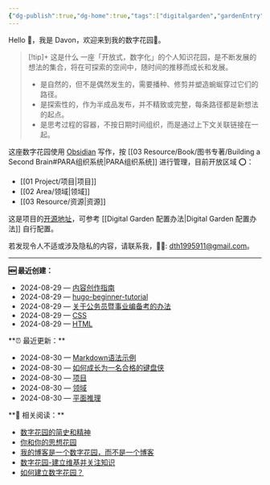 ```yaml
---
{"dg-publish":true,"dg-home":true,"tags":["digitalgarden","gardenEntry"],"sticker":"emoji//1f3e1","permalink":"/Davon的数字花园/","dgPassFrontmatter":true}
---
```



Hello 👋，我是 Davon，欢迎来到我的数字花园🌱。

>[!tip]+ 这是什么
>一座「开放式，数字化」的个人知识花园，是不断发展的想法的集合，将在可探索的空间中，随时间的推移而成长和发展。
>- 是自然的，但不是偶然发生的，需要播种、修剪并塑造蜿蜒穿过它们的路径。
>- 是探索性的，作为半成品发布，并不精致或完整，每条路径都是新想法的起点。
>- 是思考过程的容器，不按日期时间组织，而是通过上下文关联链接在一起。

这座数字花园使用 [Obsidian](https://obsidian.md/) 写作，按 [[03 Resource/Book/图书专著/Building a Second Brain#PARA组织系统\|PARA组织系统]] 进行管理，目前开放区域 ⭕：
- [[01 Project/项目\|项目]]
- [[02 Area/领域\|领域]]
- [[03 Resource/资源\|资源]]

这是项目的[开源地址](https://github.com/DavonOs/digitalgarden)，可参考 [[Digital Garden 配置办法\|Digital Garden 配置办法]] 自行配置。

若发现令人不适或涉及隐私的内容，请联系我，🦀🦀: dth1995911@gmail.com。

---
**🆕 最近创建：**
<div><ul class="dataview list-view-ul"><li><span>2024-08-29 — <a data-tooltip-position="top" aria-label="01 Project/Content/内容创作指南.md" data-href="01 Project/Content/内容创作指南.md" href="01 Project/Content/内容创作指南.md" class="internal-link" target="_blank" rel="noopener">内容创作指南</a></span></li><li><span>2024-08-29 — <a data-tooltip-position="top" aria-label="01 Project/Program/Hugo/hugo-beginner-tutorial.md" data-href="01 Project/Program/Hugo/hugo-beginner-tutorial.md" href="01 Project/Program/Hugo/hugo-beginner-tutorial.md" class="internal-link" target="_blank" rel="noopener">hugo-beginner-tutorial</a></span></li><li><span>2024-08-29 — <a data-tooltip-position="top" aria-label="01 Project/人民公仆/关于公务员暨事业编备考的办法.md" data-href="01 Project/人民公仆/关于公务员暨事业编备考的办法.md" href="01 Project/人民公仆/关于公务员暨事业编备考的办法.md" class="internal-link" target="_blank" rel="noopener">关于公务员暨事业编备考的办法</a></span></li><li><span>2024-08-29 — <a data-tooltip-position="top" aria-label="01 Project/前端开发与网站建设/CSS.md" data-href="01 Project/前端开发与网站建设/CSS.md" href="01 Project/前端开发与网站建设/CSS.md" class="internal-link" target="_blank" rel="noopener">CSS</a></span></li><li><span>2024-08-29 — <a data-tooltip-position="top" aria-label="01 Project/前端开发与网站建设/HTML.md" data-href="01 Project/前端开发与网站建设/HTML.md" href="01 Project/前端开发与网站建设/HTML.md" class="internal-link" target="_blank" rel="noopener">HTML</a></span></li></ul></div>
**⏰ 最近更新：**
<div><ul class="dataview list-view-ul"><li><span>2024-08-30 — <a data-tooltip-position="top" aria-label="01 Project/Content/Markdown语法示例.md" data-href="01 Project/Content/Markdown语法示例.md" href="01 Project/Content/Markdown语法示例.md" class="internal-link" target="_blank" rel="noopener">Markdown语法示例</a></span></li><li><span>2024-08-30 — <a data-tooltip-position="top" aria-label="01 Project/Content/如何成长为一名合格的键盘侠.md" data-href="01 Project/Content/如何成长为一名合格的键盘侠.md" href="01 Project/Content/如何成长为一名合格的键盘侠.md" class="internal-link" target="_blank" rel="noopener">如何成长为一名合格的键盘侠</a></span></li><li><span>2024-08-30 — <a data-tooltip-position="top" aria-label="01 Project/项目.md" data-href="01 Project/项目.md" href="01 Project/项目.md" class="internal-link" target="_blank" rel="noopener">项目</a></span></li><li><span>2024-08-30 — <a data-tooltip-position="top" aria-label="02 Area/领域.md" data-href="02 Area/领域.md" href="02 Area/领域.md" class="internal-link" target="_blank" rel="noopener">领域</a></span></li><li><span>2024-08-30 — <a data-tooltip-position="top" aria-label="03 Resource/notionblog/关于公务员暨事业编备考的办法/判断推理/平面推理.md" data-href="03 Resource/notionblog/关于公务员暨事业编备考的办法/判断推理/平面推理.md" href="03 Resource/notionblog/关于公务员暨事业编备考的办法/判断推理/平面推理.md" class="internal-link" target="_blank" rel="noopener">平面推理</a></span></li></ul></div>
**🌱 相关阅读：**

- [数字花园的简史和精神](https://maggieappleton.com/garden-history)
- [你和你的思想花园](https://nesslabs.com/mind-garden)
- [我的博客是一个数字花园，而不是一个博客](https://joelhooks.com/digital-garden)
- [数字花园-建立维基并关注知识 ](https://tomcritchlow.com/blogchains/digital-gardens/)
- [如何建立数字花园？](https://flowus.cn/widgetstore/share/142a8152-e175-49a4-8208-8d628aafd8c7)

